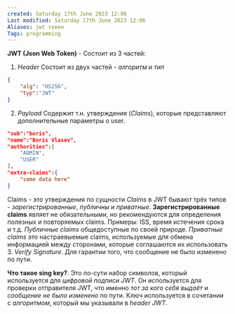 ```yaml
---
created: Saturday 17th June 2023 12:06
Last modified: Saturday 17th June 2023 12:06
Aliases: jwt токен
Tags: programming
---
```


**JWT (Json Web Token)** - 
Состоит из 3 частей: 
1. *Header*
Состоит из двух частей - *алгоритм* и *тип*
```json
{
	"alg": "HS256",
	"typ":"JWT"
}
```
2. *Payload*
Содержит т.н. утверждения (*Claims*), которые представляют дополнительные параметры о user. 
```json
"sub":"boris",
"name":"Boris Vlasev",
"authorities":[
	"ADMIN",
	"USER"
],
"extra-claims":{
	"some data here"
}
```
Claims - это утверждения по сущности 
*Claims* в JWT бывают трёх типов - *зарегистрированные*, *публичны* и *приватные*.
**Зарегистрированные claims** являет не обязательными, но рекомендуются для определения полезных и повторяемых claims. Примеры: ISS, время истечения срока и т.д.
*Публичные claims* общедоступные по своей природе. 
*Приватные claims* это настраевыемые claims, используемые для обмена информацией между сторонами, которые соглашаются их использовать  
3. *Verify Signature*. Для гарантии того, что сообщение не было изменено по пути.

**Что такое sing key?**. Это по-сути набор символов, который используется для *цифровой подписи JWT*. Он используется для проверки отправителя JWT, что именно *тот за кого себя выдаёт* и *сообщение не было изменено* по пути.
Ключ используется в сочетании с *алгоритмом*, который мы указывали в *header JWT*.